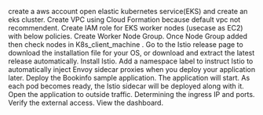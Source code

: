 create a aws account
open elastic kubernetes service(EKS) and create an eks cluster.
Create VPC using Cloud Formation because default vpc not recommendent.
Create IAM role for EKS worker nodes (usecase as EC2) with below policies.
Create Worker Node Group.
Once Node Group added then check nodes in K8s_client_machine .
Go to the Istio release page to download the installation file for your OS, or download and extract the latest release automatically.
Install Istio.
Add a namespace label to instruct Istio to automatically inject Envoy sidecar proxies when you deploy your application later.
Deploy the Bookinfo sample application.
The application will start. As each pod becomes ready, the Istio sidecar will be deployed along with it.
Open the application to outside traffic.
Determining the ingress IP and ports.
Verify the external access.
View the dashboard.
